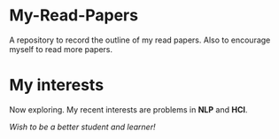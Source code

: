 # My-Read-Papers
A repository to record the outline of my read papers. Also to encourage myself to read more papers.

# My interests
Now exploring. My recent interests are problems in **NLP** and **HCI**. 

*Wish to be a better student and learner!*

